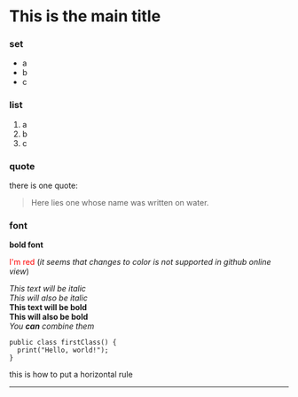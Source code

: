 # This is the main title

### set
* a
* b
* c

### list
1. a
2. b
3. c

### quote
there is one quote:
>Here lies one whose name was written on water.

### font
**bold font**

<font color='red'>I'm red</font> (_it seems that changes to color is not supported in github online view_)

*This text will be italic*  
_This will also be italic_    
**This text will be bold**    
__This will also be bold__    
_You **can** combine them_

```
public class firstClass() {
  print("Hello, world!");
}
```
this is how to put a horizontal rule
***
